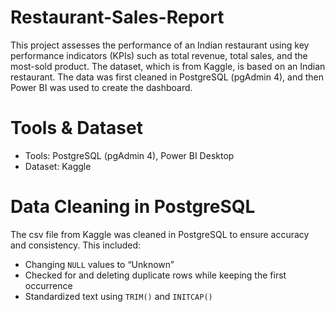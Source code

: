 # Restaurant-Sales-Report

This project assesses the performance of an Indian restaurant using key performance indicators (KPIs) such as total revenue, total sales, and the most-sold product. The dataset, which is from Kaggle, is based on an Indian restaurant. The data was first cleaned in PostgreSQL (pgAdmin 4), and then Power BI was used to create the dashboard.

# Tools & Dataset
- Tools: PostgreSQL (pgAdmin 4), Power BI Desktop
-	Dataset: Kaggle

# Data Cleaning in PostgreSQL
The csv file from Kaggle was cleaned in PostgreSQL to ensure accuracy and consistency. This included:
-	Changing `NULL` values to “Unknown”
-	Checked for and deleting duplicate rows while keeping the first occurrence
-	Standardized text using `TRIM()` and `INITCAP()`
